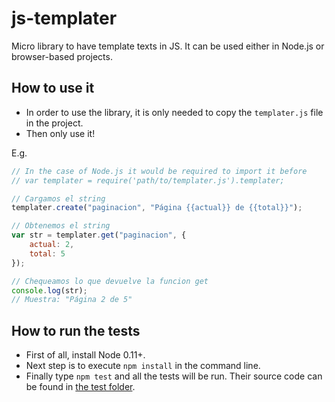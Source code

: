 # js-templater
Micro library to have template texts in JS. It can be used either in Node.js or browser-based projects.

## How to use it
- In order to use the library, it is only needed to copy the ```templater.js``` file in the project.
- Then only use it!

E.g.

```javascript
// In the case of Node.js it would be required to import it before
// var templater = require('path/to/templater.js').templater;

// Cargamos el string
templater.create("paginacion", "Página {{actual}} de {{total}}");

// Obtenemos el string
var str = templater.get("paginacion", {
    actual: 2,
    total: 5
});

// Chequeamos lo que devuelve la funcion get
console.log(str);
// Muestra: "Página 2 de 5"
```

## How to run the tests
- First of all, install Node 0.11+.
- Next step is to execute ```npm install``` in the command line.
- Finally type ```npm test``` and all the tests will be run. Their source code can be found in [the test folder](https://github.com/paolocarrasco/js-templater/blob/master/tests/).
